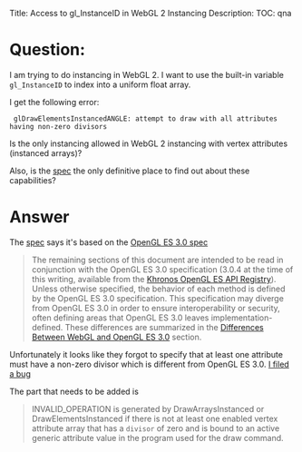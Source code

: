 Title: Access to gl_InstanceID in WebGL 2 Instancing
Description:
TOC: qna

# Question:

I am trying to do instancing in WebGL 2. I want to use the built-in variable `gl_InstanceID` to index into a uniform float array.

I get the following error:

` glDrawElementsInstancedANGLE: attempt to draw with all attributes having non-zero divisors`

Is the only instancing allowed in WebGL 2 instancing with vertex attributes (instanced arrays)?

Also, is the [spec][1] the only definitive place to find out about these capabilities?


  [1]: https://www.khronos.org/registry/webgl/specs/latest/2.0/

# Answer

The [spec](https://www.khronos.org/registry/webgl/specs/latest/2.0/) says it's based on the [OpenGL ES 3.0 spec](https://www.khronos.org/registry/OpenGL/specs/es/3.0/es_spec_3.0.pdf)

> The remaining sections of this document are intended to be read in conjunction with the OpenGL ES 3.0 specification (3.0.4 at the time of this writing, available from the [Khronos OpenGL ES API Registry](http://www.khronos.org/registry/gles/)). Unless otherwise specified, the behavior of each method is defined by the OpenGL ES 3.0 specification. This specification may diverge from OpenGL ES 3.0 in order to ensure interoperability or security, often defining areas that OpenGL ES 3.0 leaves implementation-defined. These differences are summarized in the [Differences Between WebGL and OpenGL ES 3.0](https://www.khronos.org/registry/webgl/specs/latest/2.0/#webgl_gl_differences) section.

Unfortunately it looks like they forgot to specify that at least one attribute must have a non-zero divisor which is different from OpenGL ES 3.0. [I filed a bug](https://github.com/KhronosGroup/WebGL/issues/2419)

The part that needs to be added is

> INVALID_OPERATION is generated by DrawArraysInstanced or
> DrawElementsInstanced if there is not at least one enabled
> vertex attribute array that has a `divisor` of zero and is bound to an
> active generic attribute value in the program used for the draw command.
